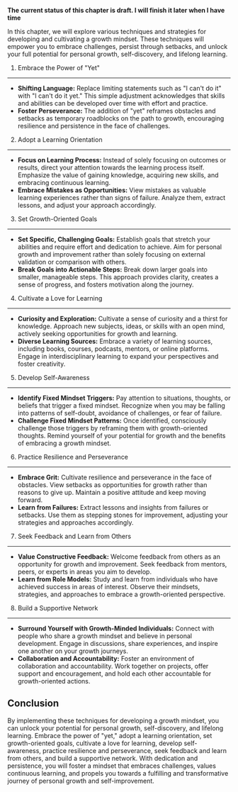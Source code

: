 **The current status of this chapter is draft. I will finish it later when I have time**

In this chapter, we will explore various techniques and strategies for developing and cultivating a growth mindset. These techniques will empower you to embrace challenges, persist through setbacks, and unlock your full potential for personal growth, self-discovery, and lifelong learning.

1. Embrace the Power of "Yet"
-----------------------------

* **Shifting Language:** Replace limiting statements such as "I can't do it" with "I can't do it yet." This simple adjustment acknowledges that skills and abilities can be developed over time with effort and practice.
* **Foster Perseverance:** The addition of "yet" reframes obstacles and setbacks as temporary roadblocks on the path to growth, encouraging resilience and persistence in the face of challenges.

2. Adopt a Learning Orientation
-------------------------------

* **Focus on Learning Process:** Instead of solely focusing on outcomes or results, direct your attention towards the learning process itself. Emphasize the value of gaining knowledge, acquiring new skills, and embracing continuous learning.
* **Embrace Mistakes as Opportunities:** View mistakes as valuable learning experiences rather than signs of failure. Analyze them, extract lessons, and adjust your approach accordingly.

3. Set Growth-Oriented Goals
----------------------------

* **Set Specific, Challenging Goals:** Establish goals that stretch your abilities and require effort and dedication to achieve. Aim for personal growth and improvement rather than solely focusing on external validation or comparison with others.
* **Break Goals into Actionable Steps:** Break down larger goals into smaller, manageable steps. This approach provides clarity, creates a sense of progress, and fosters motivation along the journey.

4. Cultivate a Love for Learning
--------------------------------

* **Curiosity and Exploration:** Cultivate a sense of curiosity and a thirst for knowledge. Approach new subjects, ideas, or skills with an open mind, actively seeking opportunities for growth and learning.
* **Diverse Learning Sources:** Embrace a variety of learning sources, including books, courses, podcasts, mentors, or online platforms. Engage in interdisciplinary learning to expand your perspectives and foster creativity.

5. Develop Self-Awareness
-------------------------

* **Identify Fixed Mindset Triggers:** Pay attention to situations, thoughts, or beliefs that trigger a fixed mindset. Recognize when you may be falling into patterns of self-doubt, avoidance of challenges, or fear of failure.
* **Challenge Fixed Mindset Patterns:** Once identified, consciously challenge those triggers by reframing them with growth-oriented thoughts. Remind yourself of your potential for growth and the benefits of embracing a growth mindset.

6. Practice Resilience and Perseverance
---------------------------------------

* **Embrace Grit:** Cultivate resilience and perseverance in the face of obstacles. View setbacks as opportunities for growth rather than reasons to give up. Maintain a positive attitude and keep moving forward.
* **Learn from Failures:** Extract lessons and insights from failures or setbacks. Use them as stepping stones for improvement, adjusting your strategies and approaches accordingly.

7. Seek Feedback and Learn from Others
--------------------------------------

* **Value Constructive Feedback:** Welcome feedback from others as an opportunity for growth and improvement. Seek feedback from mentors, peers, or experts in areas you aim to develop.
* **Learn from Role Models:** Study and learn from individuals who have achieved success in areas of interest. Observe their mindsets, strategies, and approaches to embrace a growth-oriented perspective.

8. Build a Supportive Network
-----------------------------

* **Surround Yourself with Growth-Minded Individuals:** Connect with people who share a growth mindset and believe in personal development. Engage in discussions, share experiences, and inspire one another on your growth journeys.
* **Collaboration and Accountability:** Foster an environment of collaboration and accountability. Work together on projects, offer support and encouragement, and hold each other accountable for growth-oriented actions.

Conclusion
----------

By implementing these techniques for developing a growth mindset, you can unlock your potential for personal growth, self-discovery, and lifelong learning. Embrace the power of "yet," adopt a learning orientation, set growth-oriented goals, cultivate a love for learning, develop self-awareness, practice resilience and perseverance, seek feedback and learn from others, and build a supportive network. With dedication and persistence, you will foster a mindset that embraces challenges, values continuous learning, and propels you towards a fulfilling and transformative journey of personal growth and self-improvement.
